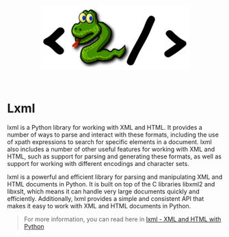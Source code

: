 <br>
 <p align="center">
  <img src="https://raw.githubusercontent.com/Terence172/FirstR/main/Pictures/lxml.png" height = "150"/>
 </p>
</br>


# Lxml

lxml is a Python library for working with XML and HTML. It provides a number of ways to parse and interact with these formats, including the use of xpath expressions to search for specific elements in a document. lxml also includes a number of other useful features for working with XML and HTML, such as support for parsing and generating these formats, as well as support for working with different encodings and character sets.

lxml is a powerful and efficient library for parsing and manipulating XML and HTML documents in Python. It is built on top of the C libraries libxml2 and libxslt, which means it can handle very large documents quickly and efficiently. Additionally, lxml provides a simple and consistent API that makes it easy to work with XML and HTML documents in Python.

> For more information, you can read here in [lxml - XML and HTML with Python](https://lxml.de/)

